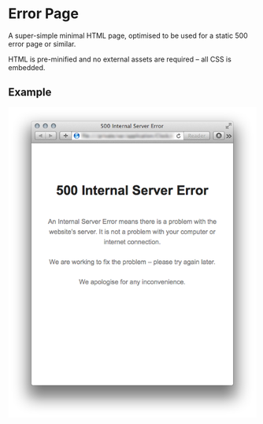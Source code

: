 # Error Page

A super-simple minimal HTML page, optimised to be used for a static 500 error page or similar.

HTML is pre-minified and no external assets are required – all CSS is embedded.

## Example

![Screenshot](screenshot.png)
